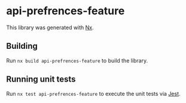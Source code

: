 # api-prefrences-feature

This library was generated with [Nx](https://nx.dev).

## Building

Run `nx build api-prefrences-feature` to build the library.

## Running unit tests

Run `nx test api-prefrences-feature` to execute the unit tests via [Jest](https://jestjs.io).
